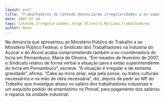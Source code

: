 ```yaml
---
layout: post
title: "Trabalhadores da Catende denunciaram irregularidades a ex-superintendente do Incra, Maria de Oliveira"
date: 2007-07-04
tags: Catende,Irregularidades,Jorge Oliveira,Mariana,trabalhadores
author: None
---
```

Na den&uacute;ncia que apresentou ao Minist&eacute;rio P&uacute;blico do Trabalho e ao Minist&eacute;rio P&uacute;blico Federal, o Sindicato dos Trabalhadores na Ind&uacute;stria do A&ccedil;&uacute;car e do &Aacute;lcool acaba comprometendo tamb&eacute;m a ex-coordenadora do Incra em Pernambuco, Maria de Oliveira.
&ldquo;Em meados de fevereiro de 2007, o Sindicato relatou de forma verbal a situa&ccedil;&atilde;o para a ent&atilde;o superintendente do Incra em Pernambuco&rdquo;, escreve.
&ldquo;A situa&ccedil;&atilde;o &eacute; irregular e de extrema gravidade&rdquo;, afirma. &ldquo;Cabe ao Incra zelar, seja pela posse, ou tratos culturais necess&aacute;rios e na m&atilde;o de obra necess&aacute;ria&rdquo;, diz, depois de pedir ao MP do Trabalho que investigue atraso no sal&aacute;rio dos trabalhadores industriais e um esquisito pedido de empr&eacute;stimo no Pronaf, para pagamento dos sal&aacute;rios e reparos na unidade industrial. 